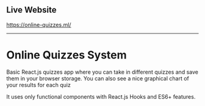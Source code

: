## Live Website

https://online-quizzes.ml/

---

# Online Quizzes System

Basic React.js quizzes app where you can take in different quizzes and save them in your browser storage. You can also see a nice graphical chart of your results for each quiz

It uses only functional components with React.js Hooks and ES6+ features.

